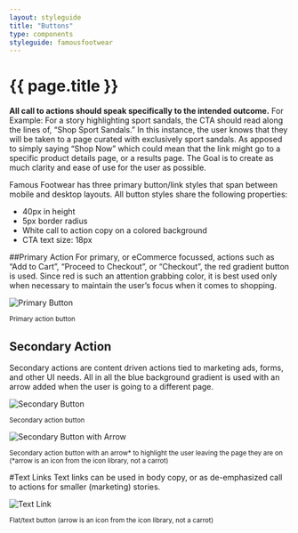 ```yaml
---
layout: styleguide
title: "Buttons"
type: components
styleguide: famousfootwear
---
```


# {{ page.title }}
**All call to actions should speak specifically to the intended outcome.** For Example: For a story highlighting sport sandals, the CTA should read along the lines of, “Shop Sport Sandals.” In this instance, the user knows that they will be taken to a page curated with exclusively sport sandals. As apposed to simply saying “Shop Now” which could mean that the link might go to a specific product details page, or a results page. The Goal is to create as much clarity and ease of use for the user as possible.  

Famous Footwear has three primary button/link styles that span between mobile and desktop layouts. All button styles share the following properties:

- 40px in height
- 5px border radius
- White call to action copy on a colored background
- CTA text size: 18px




##Primary Action
For primary, or eCommerce focussed, actions such as “Add to Cart”, “Proceed to Checkout”, or “Checkout”, the red gradient button is used. Since red is such an attention grabbing color, it is best used only when necessary to maintain the user’s focus when it comes to shopping.

![Primary Button](../../../assets/famousfootwear/images/components-button-primary.png "Primary Button")

<small>Primary action button</small>


## Secondary Action
Secondary actions are content driven actions tied to marketing ads, forms, and other UI needs. All in all the blue background gradient is used with an arrow added when the user is going to a different page.

![Secondary Button](../../../assets/famousfootwear/images/components-button-secondary.png "Secondary Button")

<small>Secondary action button </small>

![Secondary Button with Arrow](../../../assets/famousfootwear/images/components-button-secondary-arrow.png "Secondary Button with Arrow")

<small>Secondary action button with an arrow* to highlight the user leaving the page they are on
(*arrow is an icon from the icon library, not a carrot)</small>


#Text Links
Text links can be used in body copy, or as de-emphasized call to actions for smaller (marketing) stories.

![Text Link](../../../assets/famousfootwear/images/components-button-text.png "Text Link")

<small>Flat/text button
(arrow is an icon from the icon library, not a carrot)</small>
